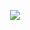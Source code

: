 
<p align="center">
    
<img src="https://www.codewars.com/users/Svygzhryr/badges/large">
    
</p>












